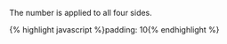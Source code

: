 <p class="b30" markdown="1">
The number is applied to all four sides.
</p>
{% highlight javascript %}padding: 10{% endhighlight %}